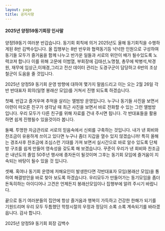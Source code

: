```yaml
---
layout: page
title: 공지사항
---
```


#### 2025년 양정59동기회장 인사말

양정59동기 여러분 반갑습니다.
동기회 회칙에 의거 2025년도 올해 동기회직을 수행하게된 8반 김백수입니다.
올 집행부는 8반 반우와 협력동기등 넉넉한 인원으로 구성하여  동기들 모두가 즐거움을 함께 나누고 반가운 일들과 서로의 위안이 배가 될수있도록 노력코져 합니다
이를 위해 고문에 이범열, 부회장에 김태선,노명철, 총무에 박병석,박경원, 재무에 임상근,이재경,그리고 전산 데이터 관리는 도경구군이 담당하고 6반의 조상철군이 도움을 줄 것입니다.

2025년 양정59 동기회 운영 방향에 대하여 몇가지 말씀드리고 이는 오는 2월 26일 각반 반대표자 회의(일명 봉래산 모임)를 거쳐서 진행 되도록 하겠습니다.

첫째. 반갑고 즐거우며 추억을 살리는 앨범방 운영입니다.
누구나 동기들 사진을 보면서 아련이 떠오른 친구가 생각날 때 최근 사진을 보면서 바로 전화할 수 있는 그런 앨범방 입니다.
우리 모두가 다른 친구를 위해 자료를 건내 주시면 됩니다. 각 반대표들을 활용하면 쉽게 진행될수 있을것이라 봅니다.

둘째. 투명한 자금관리로 서로의 믿음속에서 신뢰를 구축하는 것입니다. 
내가 낸 회비와 찬조금이 유용하게 쓰이고 있다면 누구나 좀더 지갑을 열수 있지 않겠습니까!
특히 올해는 경조사후 찬조금에 조심스런 기대를 가져 보면서 실시간으로 바로 알수 있도록 단체방 구조를 쉽게 만들어 영속성을 갖도록 해 보겠습니다.
꾸준이 우리가 낸 회비와 찬조금은 내년도의 졸업 50주년 행사에 종자돈이 될것이며 그후는 동기회 모임에 즐거움이 지속되는 바탕이 될수 있을 것 입니다.

셋째. 혹여나 동기회 운영에 저해요인이 발생한다면 각반대표자 모임(봉래산 모임)을 통하여 해결방안을 바로 찾아 보도록 하겠습니다.
우리모두가 만들어가는 동기모임을 좀더 돈독히하는 아이디어나 고견은 언제든지 봉래산모임이나 집행부에 알려 주시기 바랍니다.

끝으로 동기 여러분들의 집안에 항상 즐거움과 행복이 가득하고 건강한 한해가 되기를 기원드리며 우리 모두 두틈했던 학창시절의 우정과 정담이 소록 소록 계속되기를 바라겠읍니다.
감사 합니다.

2025년 양정59 동기회 회장 김백수    


